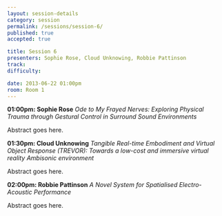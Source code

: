 ```yaml
---
layout: session-details
category: session
permalink: /sessions/session-6/
published: true
accepted: true

title: Session 6
presenters: Sophie Rose, Cloud Unknowing, Robbie Pattinson
track:
difficulty:

date: 2013-06-22 01:00pm
room: Room 1
---
```


**01:00pm: Sophie Rose**
_Ode to My Frayed Nerves: Exploring Physical Trauma through Gestural Control in Surround Sound Environments_

Abstract goes here.

**01:30pm: Cloud Unknowing**
_Tangible Real-time Embodiment and Virtual Object Response (TREVOR): Towards a low-cost and immersive virtual reality Ambisonic environment_

Abstract goes here.

**02:00pm: Robbie Pattinson**
_A Novel System for Spatialised Electro-Acoustic Performance_

Abstract goes here.
